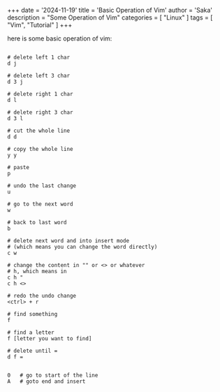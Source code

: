 +++
date = '2024-11-19'
title = 'Basic Operation of Vim'
author = 'Saka'
description = "Some Operation of Vim"
categories = [
    "Linux"
]
tags = [
    "Vim",
    "Tutorial"
]
+++

here is some basic operation of vim:

```Shell

# delete left 1 char
d j

# delete left 3 char
d 3 j  

# delete right 1 char 
d l     

# delete right 3 char
d 3 l  

# cut the whole line
d d     

# copy the whole line
y y     
 
# paste
p       

# undo the last change
u       

# go to the next word
w       

# back to last word
b

# delete next word and into insert mode
# (which means you can change the word directly)
c w     

# change the content in "" or <> or whatever
# h, which means in  
c h "
c h <>

# redo the undo change             
<ctrl> + r 

# find something
f

# find a letter
f [letter you want to find]

# delete until =  
d f =

 
0   # go to start of the line
A   # goto end and insert
```

